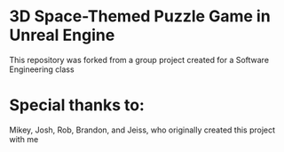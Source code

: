 # 3D Space-Themed Puzzle Game in Unreal Engine
This repository was forked from a group project created for a Software Engineering class
# Special thanks to:
Mikey, Josh, Rob, Brandon, and Jeiss, who originally created this project with me
